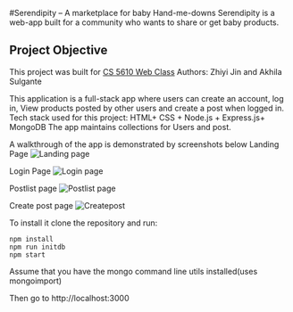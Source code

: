 #Serendipity – A marketplace for baby Hand-me-downs
Serendipity is a web-app built for a community who wants to share or get baby products.


## Project Objective
This project was built for [CS 5610 Web Class](https://johnguerra.co/classes/webDevelopment_fall_2022/)
Authors: Zhiyi Jin and Akhila Sulgante

This application is a full-stack app where users can create an account, log in, View products posted by other users and create a post when logged in.
Tech stack used for this project: HTML+ CSS + Node.js + Express.js+ MongoDB
The app maintains collections for Users and post.

A walkthrough of the app is demonstrated by screenshots below
Landing Page
![Landing page](https://raw.githubusercontent.com/Akhilasulgante/Serendipity/main/Screenshot%202022-11-01%20at%2011.52.53.png)

Login Page
![Login page](https://raw.githubusercontent.com/Akhilasulgante/Serendipity/main/Screenshot%202022-11-01%20at%2011.53.10.png)

Postlist page
![Postlist page](https://raw.githubusercontent.com/Akhilasulgante/Serendipity/main/Screenshot%202022-11-01%20at%2011.55.54.png)

Create post page
![Createpost](https://raw.githubusercontent.com/Akhilasulgante/Serendipity/main/Screenshot%202022-11-01%20at%2011.56.09.png)

To install it clone the repository and run:

```
npm install
npm run initdb
npm start
```

Assume that you have the mongo command line utils installed(uses mongoimport)

Then go to http://localhost:3000
